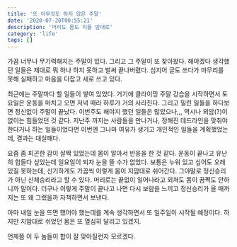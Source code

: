 ```yaml
---
title: '또 아무것도 하지 않은 주말'
date: '2020-07-20T00:55:21'
description: '머리도 몸도 지들 맘대로'
category: 'life'
tags: []
---
```


가끔 너무나 무기력해지는 주말이 있다. 그리고 그 주말이 또 찾아왔다.
해야겠다 생각했던 일들은 제대로 뭐 하나 하지 못하고 벌써 끝나버렸다. 심지어 글도 쓰다가 마무리를 못해 실패하고 마음을 다잡고 새로 쓰고 있다.

최근에는 주말마다 할 일들이 쌓여 있었다. 거기에 클라이밍 주말 강습을 시작하면서 토요일은 운동을 마치고 오면 저녁 때라 하루가 거의 사라진다. 그리고 밀린 일들을 하다보면 정신없이 주말이 끝났다. 이번주도 해야지 했던 일들은 많았으나,,, 역시나 외압(?)이 없이는 힘들었던 것 같다. 지난주 까지는 사람들을 만나거나, 정해진 데드라인을 맞춰야 한다거나 하는 일들이었다면 이번엔 그나마 여유가 생기고 개인적인 일들을 계획했었는데, 결과는 대실패다.

요즘 좀 피곤한 감이 살짝 있었는데 몸이 알아서 반응을 한 것 같다. 운동이 끝나고 유난히 힘들다 싶었는데 일요일이 되자 눈을 뜰 수가 없었다. 보통은 누워 있고 싶어도 오래 있질 못하는데, 신기하게도 가끔씩 이렇게 몸이 지맘대로 쉬어간다. 그야말로 정신승리가 아닌 신체승리라고 할 수 있다. 머리로는 끝없이 일어나라고 외쳐도 몸이 꿈쩍도 안하니까 말이다. 더구나 이렇게 주말이 끝나고 나면 다시 보람을 느끼고 정신승리가 올 때까지는 또 왜 그랬을까 자책하면서 보낸다.

아마 내일 눈을 뜨면 했어야 했는데를 계속 생각하면서 또 일주일이 시작될 예정이다. 하지만 지맘대로 쉬었던 몸은 또 열심히 달리고 있겠지.

언제쯤 이 두 놈들이 합이 잘 맞아질런지 모르겠다.
